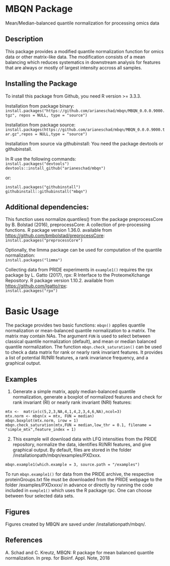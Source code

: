 # MBQN Package
Mean/Median-balanced quantile normalization for processing omics data

## Description
This package provides a modified quantile normalization function for omics data or other matrix-like data. The modification consists of a mean balancing which reduces systematics in downstream analysis for features that are always or mostly of largest intensity accross all samples. 

## Installing the Package

To install this package from Github, you need R version >= 3.3.3.

Installation from package binary: <br/>
`install.packages("https://github.com/arianeschad/mbqn/MBQN_0.0.0.9000.tgz", repos = NULL, type = "source")`

Installation from package source: <br/>
`install.packages(https://github.com/arianeschad/mbqn/MBQN_0.0.0.9000.tar.gz",repos = NULL,type = "source")`

Installation from source via githubinstall: You need the package devtools or githubinstall.<br/>

In R use the following commands:<br/>
`install.packages("devtools")`<br/>
`devtools::install_github("arianeschad/mbqn")`

or:

`install.packages("githubinstall")`<br/>
`githubinstall::githubinstall("mbqn")`

## Additional dependencies: 
This function uses normalize.quantiles() from the package preprocessCore by B. Bolstad (2016),  preprocessCore: A collection of pre-processing functions. R package version 1.36.0. available from https://github.com/bmbolstad/preprocessCore: <br/>
`install.packages("preprocessCore")`

Optionally, the limma package can be used for computation of the quantile normalization: <br/>
`install.packages("limma")`

Collecting data from PRIDE experiments in `example1()` requires the rpx package by L. Gatto (2017), rpx: R Interface to the ProteomeXchange Repository. R package version 1.10.2. available from https://github.com/lgatto/rpx: <br/>
`install.packages("rpx")`

# Basic Usage

The package provides two basic functions: `mbqn()` applies quantile normalization or mean-balanced quantile normalization to a matrix. The matrix may contain NAs. The argument `FUN` is used to select between classical quantile normalization (default), and mean or median balanced quantile normalization. The function `mbqn.check_saturation()` can be used to check a data matrix for rank or nearly rank invariant features. It provides a list of potential RI/NRI features, a rank invariance frequency, and a graphical output. 

## Examples
1. Generate a simple matrix, apply median-balanced quantile normalization, generate a boxplot of normalized features and check for rank invariant (RI) or nearly rank invariant (NRI) features:

`mtx <-  matrix(c(5,2,3,NA,4,1,4,2,3,4,6,NA),ncol=3)`<br/>
`mtx.norm <- mbqn(x = mtx, FUN = median)`<br/>
`mbqn.boxplot(mtx.norm, irow = 1)`<br/>
`mbqn.check_saturation(mtx,FUN = median,low_thr = 0.1, filename = "simple_mtx",feature_index = 1)`

2. This example will download data with LFQ intensities from the PRIDE repository, normalize the data, identifies RI/NRI features, and give graphical output. By default, files are stored in the folder /installationpath/mbqn/examples/PXDxxx.

`mbqn.example1(which.example = 3, source.path = "/examples")`

To run `mbqn.example1()` for data from the PRIDE archive, the respective proteinGroups.txt file must be downloaded from the PRIDE webpage to the folder /examples/PXDxxxx/ in advance or directly by running the code included in `exmple1()` which uses the R package rpc. One can choose between four selected data sets. 

## Figures
Figures created by MBQN are saved under /installationpath/mbqn/.

## References
A. Schad and C. Kreutz, MBQN: R package for mean balanced quantile normalization. In prep. for Bioinf. Appl. Note, 2018

